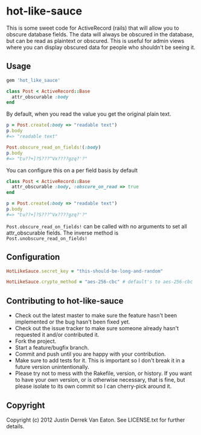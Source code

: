 # hot-like-sauce

This is some sweet code for ActiveRecord (rails) that will allow you to obscure database fields. The data will always be obscured in the database, but can be read as plaintext or obscured. This is useful for admin views where you can display obscured data for people who shouldn't be seeing it.

## Usage

```ruby
gem 'hot_like_sauce'
```

```ruby
class Post < ActiveRecord::Base
  attr_obscurable :body
end
```

By default, when you read the value you get the original plain text.

```ruby
p = Post.create(:body => "readable text")
p.body
#=> "readable text"

Post.obscure_read_on_fields!(:body)
p.body
#=> "էu??+]?S???^Vx????gzq?'?"
```

You can configure this on a per field basis by default

```ruby
class Post < ActiveRecord::Base
  attr_obscurable :body, :obscure_on_read => true
end

p = Post.create(:body => "readable text")
p.body
#=> "էu??+]?S???^Vx????gzq?'?"
```

`Post.obscure_read_on_fields!` can be called with no arguments to set all attr_obscurable fields. The inverse method is `Post.unobscure_read_on_fields!`

## Configuration

```ruby
HotLikeSauce.secret_key = "this-should-be-long-and-random"

HotLikeSauce.crypto_method = "aes-256-cbc" # default's to aes-256-cbc
```

## Contributing to hot-like-sauce

* Check out the latest master to make sure the feature hasn't been implemented or the bug hasn't been fixed yet.
* Check out the issue tracker to make sure someone already hasn't requested it and/or contributed it.
* Fork the project.
* Start a feature/bugfix branch.
* Commit and push until you are happy with your contribution.
* Make sure to add tests for it. This is important so I don't break it in a future version unintentionally.
* Please try not to mess with the Rakefile, version, or history. If you want to have your own version, or is otherwise necessary, that is fine, but please isolate to its own commit so I can cherry-pick around it.

## Copyright

Copyright (c) 2012 Justin Derrek Van Eaton. See LICENSE.txt for
further details.

